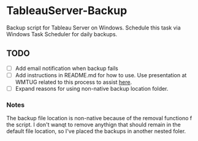 # TableauServer-Backup

Backup script for Tableau Server on Windows.  Schedule this task via Windows Task Scheduler for daily backups.

## TODO

- [ ] Add email notification when backup fails
- [ ] Add instructions in README.md for how to use. Use presentation at WMTUG related to this process to assist [here](https://digitalduquette.com/blog/2017/7/18/west-michigan-tableau-user-group-wmtug-presentation-on-tabcmd).
- [ ] Expand reasons for using non-native backup location folder.

### Notes

The backup file location is non-native because of the removal functiono f the script.  I don't wanqt to remove anythign that should remain in the default file location, so I've placed the backups in another nested foler.  
